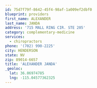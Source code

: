 ```yaml
---
id: 75d7f79f-8642-45f4-98af-1a009ef2dbf0
blueprint: providers
first_name: ALEXANDER
last_name: JANDA
address: '715 MALL RING CIR. STE 205'
category: complementary-medicine
services:
  - chiropractors
phone: '(702) 990-2225'
city: HENDERSON
state: NV
zip: 89014-6657
title: 'ALEXANDER JANDA'
_geoloc:
  lat: 36.06974785
  lng: -115.04577362325
---
```

